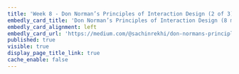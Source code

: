 ```yaml
---
title: 'Week 8 - Don Norman’s Principles of Interaction Design (2 of 3)'
embedly_card_title: 'Don Norman’s Principles of Interaction Design (8 minute read)'
embedly_card_alignment: left
embedly_card_url: 'https://medium.com/@sachinrekhi/don-normans-principles-of-interaction-design-51025a2c0f33'
published: true
visible: true
display_page_title_link: true
cache_enable: false
---
```

